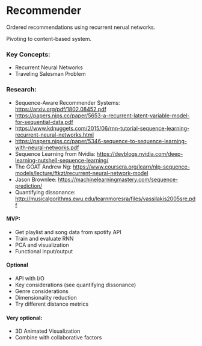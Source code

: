 # Recommender
Ordered recommendations using recurrent nerual networks.

Pivoting to content-based system.

### Key Concepts:
- Recurrent Neural Networks
- Traveling Salesman Problem

### Research:
- Sequence-Aware Recommender Systems: https://arxiv.org/pdf/1802.08452.pdf
- https://papers.nips.cc/paper/5653-a-recurrent-latent-variable-model-for-sequential-data.pdf
- https://www.kdnuggets.com/2015/06/rnn-tutorial-sequence-learning-recurrent-neural-networks.html
- https://papers.nips.cc/paper/5346-sequence-to-sequence-learning-with-neural-networks.pdf
- Sequence Learning from Nvidia: https://devblogs.nvidia.com/deep-learning-nutshell-sequence-learning/
- The GOAT Andrew Ng: https://www.coursera.org/learn/nlp-sequence-models/lecture/ftkzt/recurrent-neural-network-model
- Jason Brownlee: https://machinelearningmastery.com/sequence-prediction/
- Quantifying dissonance: http://musicalgorithms.ewu.edu/learnmoresra/files/vassilakis2005sre.pdf

#### MVP:
- Get playlist and song data from spotify API
- Train and evaluate RNN
- PCA and visualization
- Functional input/output

#### Optional
- API with I/O
- Key considerations (see quantifying dissonance)
- Genre considerations
- Dimensionality reduction
- Try different distance metrics
  
 #### Very optional:
 - 3D Animated Visualization
 - Combine with collaborative factors
